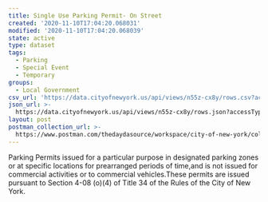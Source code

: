 ```yaml
---
title: Single Use Parking Permit- On Street
created: '2020-11-10T17:04:20.068031'
modified: '2020-11-10T17:04:20.068039'
state: active
type: dataset
tags:
  - Parking
  - Special Event
  - Temporary
groups:
  - Local Government
csv_url: 'https://data.cityofnewyork.us/api/views/n55z-cx8y/rows.csv?accessType=DOWNLOAD'
json_url: >-
  https://data.cityofnewyork.us/api/views/n55z-cx8y/rows.json?accessType=DOWNLOAD
layout: post
postman_collection_url: >-
  https://www.postman.com/thedaydasource/workspace/city-of-new-york/collection/15909983-9f41537b-ddc7-41a1-af49-ec3bf8fca6fd
---
```

Parking Permits issued for a particular purpose in designated parking zones or at specific locations for prearranged periods of time,and is not issued for commercial activities or to commercial vehicles.These permits are issued pursuant to Section 4-08 (o)(4) of Title 34 of the Rules of the City of New York.
